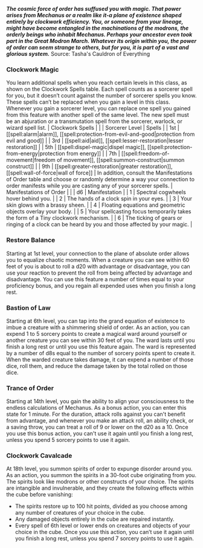 ***The cosmic force of order has suffused you with magic. That power arises from Mechanus or a realm like it-a plane of existence shaped entirely by clockwork efficiency. You, or someone from your lineage, might have become entangled in the machinations of the modrons, the orderly beings who inhabit Mechanus. Perhaps your ancestor even took part in the Great Modron March. Whatever its origin within you, the power of order can seem strange to others, but for you, it is part of a vast and glorious system.***
Source: Tasha's Cauldron of Everything
### Clockwork Magic
You learn additional spells when you reach certain levels in this class, as shown on the Clockwork Spells table. Each spell counts as a sorcerer spell for you, but it doesn’t count against the number of sorcerer spells you know. These spells can’t be replaced when you gain a level in this class.
Whenever you gain a sorcerer level, you can replace one spell you gained from this feature with another spell of the same level. The new spell must be an abjuration or a transmutation spell from the sorcerer, warlock, or wizard spell list.
| Clockwork Spells |  |
| Sorcerer Level | Spells |
| 1st | [[spell:alarm|alarm]], [[spell:protection-from-evil-and-good|protection from evil and good]] |
| 3rd | [[spell:aid|aid]], [[spell:lesser-restoration|lesser restoration]] |
| 5th | [[spell:dispel-magic|dispel magic]], [[spell:protection-from-energy|protection from energy]] |
| 7th | [[spell:freedom-of-movement|freedom of movement]], [[spell:summon-construct|summon construct]] |
| 9th | [[spell:greater-restoration|greater restoration]], [[spell:wall-of-force|wall of force]] |
In addition, consult the Manifestations of Order table and choose or randomly determine a way your connection to order manifests while you are casting any of your sorcerer spells.
| Manifestations of Order |  |
| d6 | Manifestation |
| 1 | Spectral cogwheels hover behind you. |
| 2 | The hands of a clock spin in your eyes. |
| 3 | Your skin glows with a brassy sheen. |
| 4 | Floating equations and geometric objects overlay your body. |
| 5 | Your spellcasting focus temporarily takes the form of a Tiny clockwork mechanism. |
| 6 | The ticking of gears or ringing of a clock can be heard by you and those affected by your magic. |
### Restore Balance
Starting at 1st level, your connection to the plane of absolute order allows you to equalize chaotic moments. When a creature you can see within 60 feet of you is about to roll a d20 with advantage or disadvantage, you can use your reaction to prevent the roll from being affected by advantage and disadvantage.
You can use this feature a number of times equal to your proficiency bonus, and you regain all expended uses when you finish a long rest.
### Bastion of Law
Starting at 6th level, you can tap into the grand equation of existence to imbue a creature with a shimmering shield of order. As an action, you can expend 1 to 5 sorcery points to create a magical ward around yourself or another creature you can see within 30 feet of you. The ward lasts until you finish a long rest or until you use this feature again.
The ward is represented by a number of d8s equal to the number of sorcery points spent to create it. When the warded creature takes damage, it can expend a number of those dice, roll them, and reduce the damage taken by the total rolled on those dice.
### Trance of Order
Starting at 14th level, you gain the ability to align your consciousness to the endless calculations of Mechanus. As a bonus action, you can enter this state for 1 minute. For the duration, attack rolls against you can't benefit from advantage, and whenever you make an attack roll, an ability check, or a saving throw, you can treat a roll of 9 or lower on the d20 as a 10.
Once you use this bonus action, you can't use it again until you finish a long rest, unless you spend 5 sorcery points to use it again.
### Clockwork Cavalcade
At 18th level, you summon spirits of order to expunge disorder around you. As an action, you summon the spirits in a 30-foot cube originating from you. The spirits look like modrons or other constructs of your choice. The spirits are intangible and invulnerable, and they create the following effects within the cube before vanishing:
* The spirits restore up to 100 hit points, divided as you choose among any number of creatures of your choice in the cube.
* Any damaged objects entirely in the cube are repaired instantly.
* Every spell of 6th level or lower ends on creatures and objects of your choice in the cube.
Once you use this action, you can’t use it again until you finish a long rest, unless you spend 7 sorcery points to use it again.